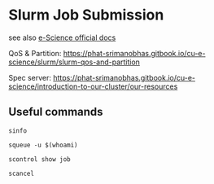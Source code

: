 # Slurm Job Submission

see also [e-Science official docs](https://phat-srimanobhas.gitbook.io/cu-e-science/)

QoS & Partition: https://phat-srimanobhas.gitbook.io/cu-e-science/slurm/slurm-qos-and-partition

Spec server: https://phat-srimanobhas.gitbook.io/cu-e-science/introduction-to-our-cluster/our-resources

## Useful commands

```
sinfo
```

```
squeue -u $(whoami)
```

```
scontrol show job
```

```
scancel 
```
